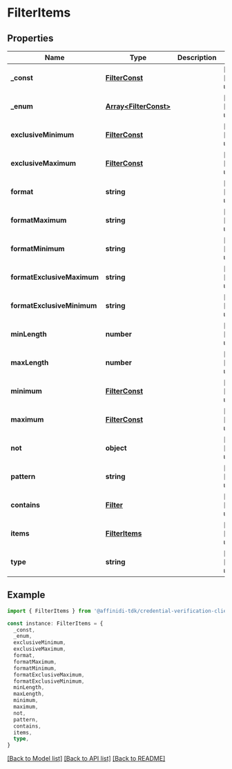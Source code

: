 # FilterItems

## Properties

| Name                       | Type                                           | Description | Notes                             |
| -------------------------- | ---------------------------------------------- | ----------- | --------------------------------- |
| **\_const**                | [**FilterConst**](FilterConst.md)              |             | [optional] [default to undefined] |
| **\_enum**                 | [**Array&lt;FilterConst&gt;**](FilterConst.md) |             | [optional] [default to undefined] |
| **exclusiveMinimum**       | [**FilterConst**](FilterConst.md)              |             | [optional] [default to undefined] |
| **exclusiveMaximum**       | [**FilterConst**](FilterConst.md)              |             | [optional] [default to undefined] |
| **format**                 | **string**                                     |             | [optional] [default to undefined] |
| **formatMaximum**          | **string**                                     |             | [optional] [default to undefined] |
| **formatMinimum**          | **string**                                     |             | [optional] [default to undefined] |
| **formatExclusiveMaximum** | **string**                                     |             | [optional] [default to undefined] |
| **formatExclusiveMinimum** | **string**                                     |             | [optional] [default to undefined] |
| **minLength**              | **number**                                     |             | [optional] [default to undefined] |
| **maxLength**              | **number**                                     |             | [optional] [default to undefined] |
| **minimum**                | [**FilterConst**](FilterConst.md)              |             | [optional] [default to undefined] |
| **maximum**                | [**FilterConst**](FilterConst.md)              |             | [optional] [default to undefined] |
| **not**                    | **object**                                     |             | [optional] [default to undefined] |
| **pattern**                | **string**                                     |             | [optional] [default to undefined] |
| **contains**               | [**Filter**](Filter.md)                        |             | [optional] [default to undefined] |
| **items**                  | [**FilterItems**](FilterItems.md)              |             | [optional] [default to undefined] |
| **type**                   | **string**                                     |             | [optional] [default to undefined] |

## Example

```typescript
import { FilterItems } from '@affinidi-tdk/credential-verification-client'

const instance: FilterItems = {
  _const,
  _enum,
  exclusiveMinimum,
  exclusiveMaximum,
  format,
  formatMaximum,
  formatMinimum,
  formatExclusiveMaximum,
  formatExclusiveMinimum,
  minLength,
  maxLength,
  minimum,
  maximum,
  not,
  pattern,
  contains,
  items,
  type,
}
```

[[Back to Model list]](../README.md#documentation-for-models) [[Back to API list]](../README.md#documentation-for-api-endpoints) [[Back to README]](../README.md)
